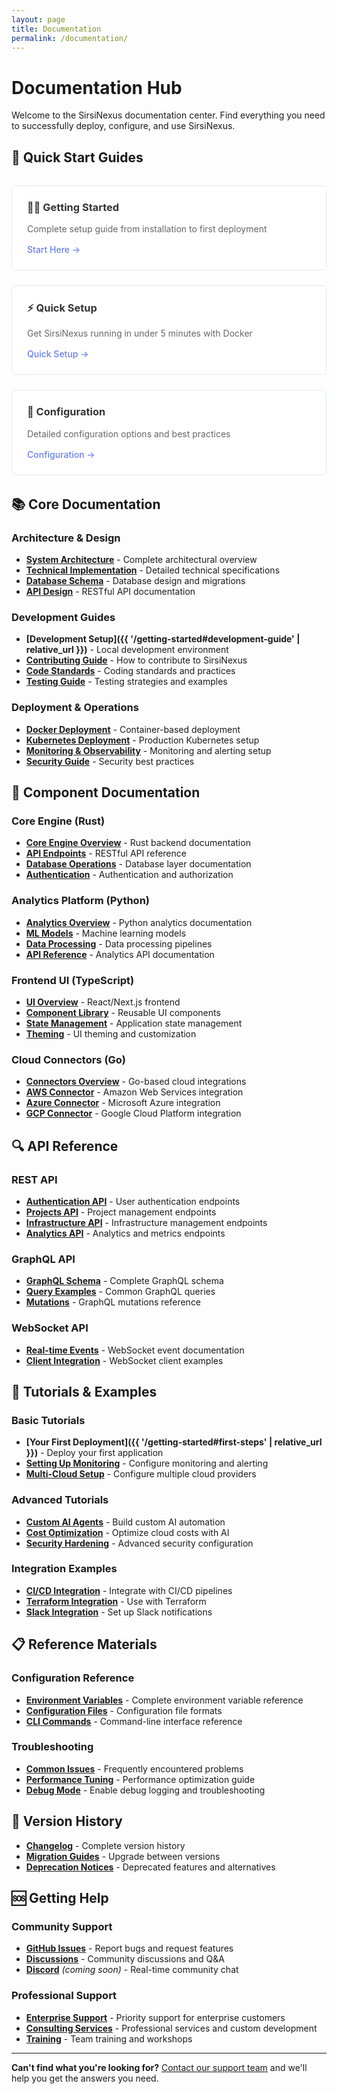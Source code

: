 ```yaml
---
layout: page
title: Documentation
permalink: /documentation/
---
```


# Documentation Hub

Welcome to the SirsiNexus documentation center. Find everything you need to successfully deploy, configure, and use SirsiNexus.

## 🚀 Quick Start Guides

<div class="doc-grid">
  <div class="doc-card">
    <h3>🏃‍♂️ Getting Started</h3>
    <p>Complete setup guide from installation to first deployment</p>
    <a href="{{ '/getting-started' | relative_url }}">Start Here →</a>
  </div>
  
  <div class="doc-card">
    <h3>⚡ Quick Setup</h3>
    <p>Get SirsiNexus running in under 5 minutes with Docker</p>
    <a href="#quick-setup">Quick Setup →</a>
  </div>
  
  <div class="doc-card">
    <h3>🔧 Configuration</h3>
    <p>Detailed configuration options and best practices</p>
    <a href="#configuration">Configuration →</a>
  </div>
</div>

## 📚 Core Documentation

### Architecture & Design
- **[System Architecture](https://github.com/SirsiNexusDev/SirsiNexus/blob/main/docs/core/COMPREHENSIVE_DEVELOPMENT_BLUEPRINT.md)** - Complete architectural overview
- **[Technical Implementation](https://github.com/SirsiNexusDev/SirsiNexus/blob/main/docs/core/TECHNICAL_IMPLEMENTATION.md)** - Detailed technical specifications
- **[Database Schema](https://github.com/SirsiNexusDev/SirsiNexus/tree/main/core-engine/migrations)** - Database design and migrations
- **[API Design](https://github.com/SirsiNexusDev/SirsiNexus/tree/main/docs/api)** - RESTful API documentation

### Development Guides
- **[Development Setup]({{ '/getting-started#development-guide' | relative_url }})** - Local development environment
- **[Contributing Guide](https://github.com/SirsiNexusDev/SirsiNexus/blob/main/CONTRIBUTING.md)** - How to contribute to SirsiNexus
- **[Code Standards](https://github.com/SirsiNexusDev/SirsiNexus/tree/main/docs/development)** - Coding standards and practices
- **[Testing Guide](https://github.com/SirsiNexusDev/SirsiNexus/tree/main/docs/testing)** - Testing strategies and examples

### Deployment & Operations
- **[Docker Deployment](https://github.com/SirsiNexusDev/SirsiNexus/blob/main/docker-compose.yml)** - Container-based deployment
- **[Kubernetes Deployment](https://github.com/SirsiNexusDev/SirsiNexus/tree/main/k8s)** - Production Kubernetes setup
- **[Monitoring & Observability](https://github.com/SirsiNexusDev/SirsiNexus/tree/main/monitoring)** - Monitoring and alerting setup
- **[Security Guide](https://github.com/SirsiNexusDev/SirsiNexus/tree/main/docs/security)** - Security best practices

## 🔧 Component Documentation

### Core Engine (Rust)
- **[Core Engine Overview](https://github.com/SirsiNexusDev/SirsiNexus/tree/main/core-engine)** - Rust backend documentation
- **[API Endpoints](https://github.com/SirsiNexusDev/SirsiNexus/tree/main/core-engine/src/routes)** - RESTful API reference
- **[Database Operations](https://github.com/SirsiNexusDev/SirsiNexus/tree/main/core-engine/src/db)** - Database layer documentation
- **[Authentication](https://github.com/SirsiNexusDev/SirsiNexus/tree/main/core-engine/src/auth)** - Authentication and authorization

### Analytics Platform (Python)
- **[Analytics Overview](https://github.com/SirsiNexusDev/SirsiNexus/tree/main/analytics-platform)** - Python analytics documentation
- **[ML Models](https://github.com/SirsiNexusDev/SirsiNexus/tree/main/analytics-platform/models)** - Machine learning models
- **[Data Processing](https://github.com/SirsiNexusDev/SirsiNexus/tree/main/analytics-platform/processors)** - Data processing pipelines
- **[API Reference](https://github.com/SirsiNexusDev/SirsiNexus/tree/main/analytics-platform/api)** - Analytics API documentation

### Frontend UI (TypeScript)
- **[UI Overview](https://github.com/SirsiNexusDev/SirsiNexus/tree/main/ui)** - React/Next.js frontend
- **[Component Library](https://github.com/SirsiNexusDev/SirsiNexus/tree/main/ui/src/components)** - Reusable UI components
- **[State Management](https://github.com/SirsiNexusDev/SirsiNexus/tree/main/ui/src/store)** - Application state management
- **[Theming](https://github.com/SirsiNexusDev/SirsiNexus/tree/main/ui/src/styles)** - UI theming and customization

### Cloud Connectors (Go)
- **[Connectors Overview](https://github.com/SirsiNexusDev/SirsiNexus/tree/main/connectors)** - Go-based cloud integrations
- **[AWS Connector](https://github.com/SirsiNexusDev/SirsiNexus/tree/main/connectors/aws)** - Amazon Web Services integration
- **[Azure Connector](https://github.com/SirsiNexusDev/SirsiNexus/tree/main/connectors/azure)** - Microsoft Azure integration
- **[GCP Connector](https://github.com/SirsiNexusDev/SirsiNexus/tree/main/connectors/gcp)** - Google Cloud Platform integration

## 🔍 API Reference

### REST API
- **[Authentication API](https://github.com/SirsiNexusDev/SirsiNexus/tree/main/docs/api/auth.md)** - User authentication endpoints
- **[Projects API](https://github.com/SirsiNexusDev/SirsiNexus/tree/main/docs/api/projects.md)** - Project management endpoints
- **[Infrastructure API](https://github.com/SirsiNexusDev/SirsiNexus/tree/main/docs/api/infrastructure.md)** - Infrastructure management endpoints
- **[Analytics API](https://github.com/SirsiNexusDev/SirsiNexus/tree/main/docs/api/analytics.md)** - Analytics and metrics endpoints

### GraphQL API
- **[GraphQL Schema](https://github.com/SirsiNexusDev/SirsiNexus/tree/main/docs/api/graphql-schema.md)** - Complete GraphQL schema
- **[Query Examples](https://github.com/SirsiNexusDev/SirsiNexus/tree/main/docs/api/graphql-examples.md)** - Common GraphQL queries
- **[Mutations](https://github.com/SirsiNexusDev/SirsiNexus/tree/main/docs/api/graphql-mutations.md)** - GraphQL mutations reference

### WebSocket API
- **[Real-time Events](https://github.com/SirsiNexusDev/SirsiNexus/tree/main/docs/api/websocket.md)** - WebSocket event documentation
- **[Client Integration](https://github.com/SirsiNexusDev/SirsiNexus/tree/main/docs/api/websocket-client.md)** - WebSocket client examples

## 📖 Tutorials & Examples

### Basic Tutorials
- **[Your First Deployment]({{ '/getting-started#first-steps' | relative_url }})** - Deploy your first application
- **[Setting Up Monitoring](https://github.com/SirsiNexusDev/SirsiNexus/tree/main/docs/tutorials/monitoring.md)** - Configure monitoring and alerting
- **[Multi-Cloud Setup](https://github.com/SirsiNexusDev/SirsiNexus/tree/main/docs/tutorials/multi-cloud.md)** - Configure multiple cloud providers

### Advanced Tutorials
- **[Custom AI Agents](https://github.com/SirsiNexusDev/SirsiNexus/tree/main/docs/tutorials/ai-agents.md)** - Build custom AI automation
- **[Cost Optimization](https://github.com/SirsiNexusDev/SirsiNexus/tree/main/docs/tutorials/cost-optimization.md)** - Optimize cloud costs with AI
- **[Security Hardening](https://github.com/SirsiNexusDev/SirsiNexus/tree/main/docs/tutorials/security.md)** - Advanced security configuration

### Integration Examples
- **[CI/CD Integration](https://github.com/SirsiNexusDev/SirsiNexus/tree/main/docs/examples/cicd)** - Integrate with CI/CD pipelines
- **[Terraform Integration](https://github.com/SirsiNexusDev/SirsiNexus/tree/main/docs/examples/terraform)** - Use with Terraform
- **[Slack Integration](https://github.com/SirsiNexusDev/SirsiNexus/tree/main/docs/examples/slack)** - Set up Slack notifications

## 📋 Reference Materials

### Configuration Reference
- **[Environment Variables](https://github.com/SirsiNexusDev/SirsiNexus/tree/main/docs/reference/env-vars.md)** - Complete environment variable reference
- **[Configuration Files](https://github.com/SirsiNexusDev/SirsiNexus/tree/main/docs/reference/config-files.md)** - Configuration file formats
- **[CLI Commands](https://github.com/SirsiNexusDev/SirsiNexus/tree/main/docs/reference/cli.md)** - Command-line interface reference

### Troubleshooting
- **[Common Issues](https://github.com/SirsiNexusDev/SirsiNexus/tree/main/docs/troubleshooting/common-issues.md)** - Frequently encountered problems
- **[Performance Tuning](https://github.com/SirsiNexusDev/SirsiNexus/tree/main/docs/troubleshooting/performance.md)** - Performance optimization guide
- **[Debug Mode](https://github.com/SirsiNexusDev/SirsiNexus/tree/main/docs/troubleshooting/debug.md)** - Enable debug logging and troubleshooting

## 🔄 Version History

- **[Changelog](https://github.com/SirsiNexusDev/SirsiNexus/blob/main/docs/core/CHANGELOG.md)** - Complete version history
- **[Migration Guides](https://github.com/SirsiNexusDev/SirsiNexus/tree/main/docs/migrations)** - Upgrade between versions
- **[Deprecation Notices](https://github.com/SirsiNexusDev/SirsiNexus/tree/main/docs/deprecations.md)** - Deprecated features and alternatives

## 🆘 Getting Help

### Community Support
- **[GitHub Issues](https://github.com/SirsiNexusDev/SirsiNexus/issues)** - Report bugs and request features
- **[Discussions](https://github.com/SirsiNexusDev/SirsiNexus/discussions)** - Community discussions and Q&A
- **[Discord](https://discord.gg/sirsinexus)** *(coming soon)* - Real-time community chat

### Professional Support
- **[Enterprise Support](mailto:enterprise@sirsinexus.dev)** - Priority support for enterprise customers
- **[Consulting Services](mailto:consulting@sirsinexus.dev)** - Professional services and custom development
- **[Training](mailto:training@sirsinexus.dev)** - Team training and workshops

---

<style>
.doc-grid {
  display: grid;
  grid-template-columns: repeat(auto-fit, minmax(250px, 1fr));
  gap: 1.5rem;
  margin: 2rem 0;
}

.doc-card {
  border: 1px solid #e1e8ed;
  border-radius: 8px;
  padding: 1.5rem;
  background: #fff;
  transition: box-shadow 0.2s ease;
}

.doc-card:hover {
  box-shadow: 0 4px 12px rgba(0,0,0,0.1);
}

.doc-card h3 {
  margin-top: 0;
  color: #333;
}

.doc-card p {
  color: #666;
  margin: 0.5rem 0 1rem 0;
}

.doc-card a {
  color: #667eea;
  text-decoration: none;
  font-weight: 500;
}

.doc-card a:hover {
  text-decoration: underline;
}

@media (max-width: 768px) {
  .doc-grid {
    grid-template-columns: 1fr;
  }
}
</style>

**Can't find what you're looking for?** [Contact our support team](mailto:support@sirsinexus.dev) and we'll help you get the answers you need.

